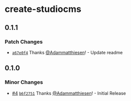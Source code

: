 # create-studiocms

## 0.1.1

### Patch Changes

- [`a67e0f4`](https://github.com/withstudiocms/create-studiocms/commit/a67e0f465906360e7996a52e2bf75871731448f4) Thanks [@Adammatthiesen](https://github.com/Adammatthiesen)! - Update readme

## 0.1.0

### Minor Changes

- [#4](https://github.com/withstudiocms/create-studiocms/pull/4) [`b6f2751`](https://github.com/withstudiocms/create-studiocms/commit/b6f27517e2fe1a162a0bb1cba9f1585c66032a56) Thanks [@Adammatthiesen](https://github.com/Adammatthiesen)! - Initial Release

